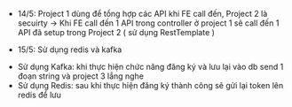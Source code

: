 - 14/5: Project 1 dùng để tổng hợp các API khi FE call đến, Project 2 là secuirty
-> Khi FE call đến 1 API trong controller ở project 1 sẽ call đến 1 API đã setup trong Project 2 ( sử dụng RestTemplate )

- 15/5: Sử dụng redis và kafka
+ Sử dụng Kafka: khi thực hiện chức năng đăng ký và lưu lại vào db send 1 đoạn string và project 3 lắng nghe 
+ Sử dụng Redis: sau khi thực hiện đăng ký thành công sẽ gửi lại token lên redis để lưu 



